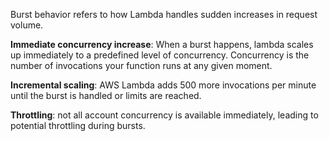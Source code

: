 Burst behavior refers to how Lambda handles sudden increases in request volume.

**Immediate concurrency increase**: When a burst happens, lambda scales up immediately to a predefined level of concurrency. Concurrency is the number of invocations your function runs at any given moment. 

**Incremental scaling**: AWS Lambda adds 500 more invocations per minute until the burst is handled or limits are reached.

**Throttling**: not all account concurrency is available immediately, leading to potential throttling during bursts.